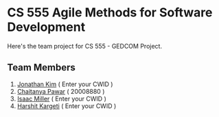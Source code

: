 # CS 555 Agile Methods for Software Development

Here's the team project for CS 555 - GEDCOM Project. 

## Team Members

1. [Jonathan Kim](https://github.com/jonathandkim96) ( Enter your CWID )
2. [Chaitanya Pawar](https://github.com/Chaitanyap22) ( 20008880 )
3. [Isaac Miller](https://chaitanyap.netlify.app) ( Enter your CWID )
4. [Harshit Kargeti](https://chaitanyap.netlify.app) ( Enter your CWID )
